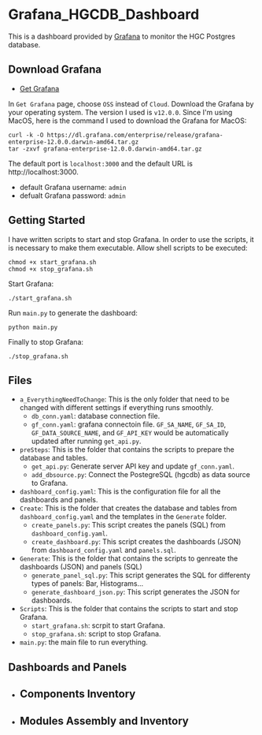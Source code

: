 # Grafana_HGCDB_Dashboard
This is a dashboard provided by [Grafana](https://github.com/grafana/grafana?tab=readme-ov-file) to monitor the HGC Postgres database. 

## Download Grafana
- [Get Grafana](https://grafana.com/get)

In `Get Grafana` page, choose `OSS` instead of `Cloud`. Download the Grafana by your operating system. The version I used is `v12.0.0`. Since I'm using MacOS, here is the command I used to download the Grafana for MacOS:
```
curl -k -O https://dl.grafana.com/enterprise/release/grafana-enterprise-12.0.0.darwin-amd64.tar.gz
tar -zxvf grafana-enterprise-12.0.0.darwin-amd64.tar.gz
```

The default port is `localhost:3000` and the default URL is http://localhost:3000.
- default Grafana username: `admin`
- defualt Grafana password: `admin`

## Getting Started
I have written scripts to start and stop Grafana. In order to use the scripts, it is necessary to make them executable.
Allow shell scripts to be executed:
```
chmod +x start_grafana.sh
chmod +x stop_grafana.sh
```

Start Grafana:
```
./start_grafana.sh
```

Run `main.py` to generate the dashboard:
```
python main.py
```

Finally to stop Grafana:
```
./stop_grafana.sh
```

## Files
- `a_EverythingNeedToChange`: This is the only folder that need to be changed with different settings if everything runs smoothly. 
    - `db_conn.yaml`: database connection file.
    - `gf_conn.yaml`: grafana connectoin file. `GF_SA_NAME`, `GF_SA_ID`, `GF_DATA_SOURCE_NAME`, and `GF_API_KEY` would be automatically updated after running `get_api.py`.
- `preSteps`: This is the folder that contains the scripts to prepare the database and tables.
    - `get_api.py`: Generate server API key and update `gf_conn.yaml`.
    - `add_dbsource.py`: Connect the PostegreSQL (hgcdb) as data source to Grafana.
- `dashboard_config.yaml`: This is the configuration file for all the dashboards and panels.
- `Create`: This is the folder that creates the database and tables from `dashboard_config.yaml` and the templates in the `Generate` folder.
    - `create_panels.py`: This script creates the panels (SQL) from `dashboard_config.yaml`.
    - `create_dashboard.py`: This script creates the dashboards (JSON) from `dashboard_config.yaml` and `panels.sql`.
- `Generate`: This is the folder that contains the scripts to genreate the dashboards (JSON) and panels (SQL)
    - `generate_panel_sql.py`: This script generates the SQL for differenty types of panels: Bar, Histograms...
    - `generate_dashboard_json.py`: This script generates the JSON for dashboards.
- `Scripts`: This is the folder that contains the scripts to start and stop Grafana.
    - `start_grafana.sh`: scrpit to start Grafana.
    - `stop_grafana.sh`: script to stop Grafana.
- `main.py`: the main file to run everything.

## Dashboards and Panels
- Components Inventory
    -
- Modules Assembly and Inventory
    -